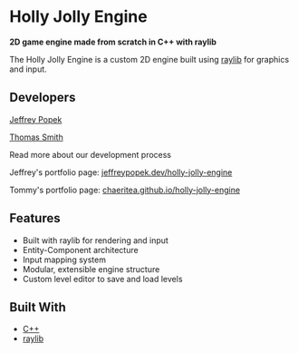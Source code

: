 # Holly Jolly Engine

**2D game engine made from scratch in C++ with raylib**

The Holly Jolly Engine is a custom 2D engine built using [raylib](https://www.raylib.com/) for graphics and input.

## Developers

[Jeffrey Popek](https://github.com/JeffreyPopek)

[Thomas Smith](https://github.com/chaeritea)

Read more about our development process

Jeffrey's portfolio page: [jeffreypopek.dev/holly-jolly-engine](https://jeffreypopek.dev/holly-jolly-engine.html)

Tommy's portfolio page: [chaeritea.github.io/holly-jolly-engine](https://chaeritea.github.io/projects/holly-jolly-engine.html)


## Features

- Built with raylib for rendering and input
- Entity-Component architecture
- Input mapping system
- Modular, extensible engine structure
- Custom level editor to save and load levels


## Built With

- [C++](https://en.cppreference.com/)
- [raylib](https://www.raylib.com/)
